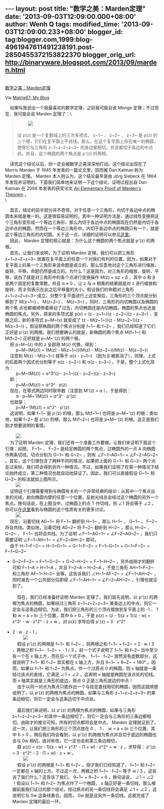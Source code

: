 --- layout: post title: "数学之美：Marden定理" date:
'2013-09-03T12:09:00.000+08:00' author: Wenh Q tags: modified\_time:
'2013-09-03T12:09:00.233+08:00' blogger\_id:
tag:blogger.com,1999:blog-4961947611491238191.post-2850455372153822370
blogger\_orig\_url: http://binaryware.blogspot.com/2013/09/marden.html
---

[\
数学之美：Marden定理](http://www.matrix67.com/blog/archives/5480)

Via [Matrix67: My Blog](http://www.matrix67.com/blog)

    如果叫我说出一个我最喜欢的数学定理，之前我可能会说 Monge
定理；不过现在，我可能会说 Marden 定理了：\

>          ![](http://www.matrix67.com/blogimage_2013/201308311.png)\
>  \
>  设 p(z) 是一个复数域上的三次多项式， z~1~ 、 z~2~ 、 z~3~ 是 p(z)
> 的三个根，它们在复平面上不共线。那么，在这个复平面上存在唯一的椭圆，使得它与三角形
> z~1~z~2~z~3~
> 的各边都相切，并且都切于各边的中点处。并且，这个椭圆的两个焦点是 p'(z)
> 的两根。

    读完这个结论以后，你一定会被数学之美深深地打动。这个结论出现在了
Morris Marden 于 1945 年发表的一篇论文里，因而被 Dan Kalman 称为 Marden
定理。 Marden 本人则认为，这个结论最早是由 Jörg Siebeck 在 1864
年发现并证明的。下面我们简单地来证明一下这个结论，证明过程出自 Dan
Kalman 在 2008 年发表的获奖论文 [An Elementary Proof of Marden's
Theorem](http://www.maa.org/sites/default/files/pdf/upload_library/22/Ford/Kalman.pdf)
。\
\

    其实，结论的前半部分并不奇怪，对于任意一个三角形，内切于各边中点的椭圆本来就是唯一的。这是很容易证明的，其中一种证明方法是，通过线性变换把这个三角形变形成一个等边三角形，那么内切于各边中点的椭圆现在仍然是内切于各边中点的椭圆，然而在一个等边三角形中，内切于各边中点的椭圆只有一个，就是这个等边三角形的内切圆。关于这一点，详细的证明可以参见[这里](http://www.maa.org/external_archive/joma/Volume8/Kalman/MaxEllipse.html)。\
    因此， Marden 定理的核心就是：为什么这个椭圆的两个焦点就是 p'(z)
的两根。\
    首先，让我们来说明，为了证明 Marden 定理，我们可以把三角形
z~1~z~2~z~3~
放置在复平面上的任意一个对我们有利的位置。因为，如果对于复平面上的某一个三角形来说命题是成立的，那么任意地对这个三角形进行缩放、旋转、平移，命题仍然是成立的。为什么？这是因为，对三角形的缩放、旋转、平移，说白了就是对三角形中的各个点进行变换操作
M(z) = αz + β ，其中 α 和 β 是两个固定的复数常数，并且 α ≠ 0 。让 z 与 α
相乘的结果就是对 z 进行缩放和旋转，而 β
则表示在此之后平移量的大小。假设我们的命题对三角形 z~1~z~2~z~3~
成立，对整个复平面进行上述变换后，三角形的三个顶点就分别移到了 M(z~1~)
、 M(z~2~) 、 M(z~3~) 。同时，三角形的内切椭圆以及椭圆的两个焦
点也都被顺带着移动了过去，内切椭圆还是内切椭圆，椭圆的焦点也还是椭圆的焦点。另外，原来的多项式是
p(x) = (z - z~1~)(z - z~2~)(z - z~3~) ，变换之后，新的多项式 p~M~(x)
就变成了 (z - M(z~1~))(z - M(z~2~))(z - M(z~3~))
。假设原椭圆的两个焦点分别是 f~1~ 和 f~2~ ，我们已经知道了它们正好是
p'(z) 的两根。我们想要确认的就是，新椭圆的两个焦点 M(f~1~) 和 M(f~2~)
正好就是 p~M~'(z) 的两个根。\
    把 p~M~(z) 中的 z 全部用 M(z) 代换，得到：\
         p~M~(M(z)) = (M(z) - M(z~1~))(M(z) - M(z~2~))(M(z) - M(z~3~))\
    注意到 M(z) - M(z~1~) 就等于 α(z - z~1~) （因为 β
被抵消了），同理，上式的后面两个因式也分别等于 α(z - z~2~) 和 α(z -
z~3~) 。于是，整个上式化简为：\
         p~M~(M(z)) = α^3^(z - z~1~)(z - z~2~)(z - z~3~)\
    即：\
         p~M~(M(z)) = α^3^ · p(z)\
    现在，在等式两边同时取导数（注意到 M'(z) = α ），于是得到：\
         α · p~M~'(M(z)) = α^3^ · p'(z)\
    也就是：\
         p~M~'(M(z)) = α^2^ · p'(z)\
    这说明，如果 f~1~ 是 p'(z) 的根，那么 M(f~1~) 也将是 p~M~'(z)
的根；类似地，如果 f~2~ 是 p'(z) 的根，那么 M(f~2~) 也将是 p~M~'(z)
的根。这正是我们刚才想要说明的事情。\
\
         ![](http://www.matrix67.com/blogimage_2013/201308312.png)\
    为了证明 Marden
定理，我们还有一个准备工作要做。让我们来证明下面这个引理：如图， F~1~ 、
F~2~ 是给定椭圆的两个焦点，过椭圆外的一点 A 向椭圆作两条切线，切点分别为
G~1~ 和 G~2~ ，则有 ∠F~1~AG~1~ = ∠F~2~AG~2~
。其实，这个引理包含了两种不同的情况，如果把上面的 G~1~ 和 G~2~
两个点反过来标，我们将会得到另外一种情况。不过，如果我们证明了在第一种情况下结论始终成立，第二种情况也就自动地获证了。因此，我们可以直接假设
G~1~ 和 G~2~ 的标法就如上图所示。\
         ![](http://www.matrix67.com/blogimage_2013/201308313.png)\
    证明这个引理需要用到与椭圆有关的一个非常经典的结论：从其中一个焦点出发的光线，射向椭圆内壁的任意一个位置，反射光线总会经过这个椭圆的另外一个焦点。换句话说，在上图当中，过椭圆上的点
T 作切线，则 ∠1 将会等于 ∠2
。你可以在[这里](http://www.matrix67.com/blog/archives/470)看到与椭圆的这个性质有关的更多讨论。\
         ![](http://www.matrix67.com/blogimage_2013/201308314.png)\
    现在，沿着切线 AG~1~ 将 F~1~ 翻折到 H~1~ ，那么 H~1~ 、 G~1~ 、 F~2~
将会共线。类似地，沿着切线 AG~2~ 将 F~2~ 翻折到 H~2~ ，那么 H~2~ 、 G~2~
、 F~1~ 也将会共线。为了证明 ∠F~1~AG~1~ = ∠F~2~AG~2~ ，我们只需要证明
∠F~1~AH~1~ = ∠F~2~AH~2~ 即可。\
    由于 H~1~F~2~ = H~1~G~1~ + G~1~F~2~ = F~1~G~1~ + G~1~F~2~ = F~1~G~2~
+ G~2~F~2~ = F~1~G~2~ + G~2~H~2~ = F~1~H~2~ ，另外由刚才的翻折可知 F~1~A
= H~1~A ，并且 F~2~A = H~2~A ，于是三角形 AH~1~F~2~ 和三角形 AF~1~H~2~
全等。这告诉我们 ∠H~1~AF~2~ = ∠F~1~AH~2~ ，同时减去一个公共部分后即得
∠F~1~AH~1~ = ∠F~2~AH~2~ ，引理也就证到了。\
\
    现在，我们已经准备好证明 Marden 定理了。我们首先说明，以 p'(z)
的两根为焦点的椭圆，如果经过三角形 z~1~z~2~z~3~
某条边上的中点，则它一定会与这条边相切。为此，我们把三角形的三个顶点摆放到复平面上的
-1 、 1 和 w = a + bi 三个位置，其中 b \> 0 ，于是 p(z) = (z - 1)(z +
1)(z - w) = z^3^ - w · z^2^ - z + w 。对 p(z) 求导后得 p'(z) = 3 · z^2^
- 2 · w · z - 1 。\
         ![](http://www.matrix67.com/blogimage_2013/201308315.png)\
    假设 p'(z) 的两根是 f~1~ 和 f~2~ ，则两根之和 f~1~ + f~2~ = 2 · w /
3 ，两根之积 f~1~ · f~2~ = - 1 / 3 。前一个式子说明了 f~1~ 和 f~2~
当中至少有一个在 x 轴上方，而在后一个式子中， f~1~ · f~2~
居然没有虚数部分，这就说明了 f~1~ 和 f~2~ 其实都在 x 轴上方，并且 θ~1~ +
θ~2~ = 180° 。因而，如果以 f~1~ 和 f~2~ 为焦点，作一个过原点 0
的椭圆，则 x 轴就是一条经过该点的直线，它满足 ∠1 = ∠2 ，这表明 x
轴就是椭圆在该点处的切线。而 x 轴其实就是三角形的底边，原点 0
正是三角形底边的中点！\
    由于以同一对点为焦点只能作出一个与给定直线相切的椭圆，因而这就顺便说明了，以
p'(z) 的两根为焦点的椭圆，如果与三角形 z~1~z~2~z~3~
的某条边相切，则它一定会与这条边切于中点处。\
\
    最后我们来说明，以 p'(z) 的两根为焦点的椭圆，如果与三角形
z~1~z~2~z~3~
的其中一条边相切了，则它一定会与三角形的三条边都相切。由刚才的推论可知，所有的切点都将会是中点，
Marden 定理就证到了。这一次，让我们把三角形的三个顶点放在 0 、 1 、 w =
a + bi 三个位置，其中 b \> 0 。稍后我们将会看到，以 p'(z)
的两根为焦点并且切于底边的椭圆也会与 0w
相切。由对称性，它一定也会和第三条边相切。\
    取 p(z) = z(z - 1)(z - w) = z^3^ - (1 + w) · z^2^ + w · z 。求导得：
p'(z) = 3 · z^2^ - 2 · (1 + w) · z + w 。\
         ![](http://www.matrix67.com/blogimage_2013/201308316.png)\
    假设 p'(z) 的两根是 f~1~ 和 f~2~ 。刚才我们已经知道了， f~1~ 和 f~2~
一定都在 x 轴的上方。不过这一次，两根之积 f~1~ · f~2~ 等于 w / 3
。这告诉了我们什么？这告诉了我们， θ~1~ + θ~2~ = θ ，换句话说， ∠1 = ∠2
！假设以 f~1~ 和 f~2~ 为焦点作了一个椭圆， x
轴正好是一条切线，那么根据前面我们证过的那个结论，经过原点的另一条切线将会满足
∠1 = ∠2 ，这说明它与 0w 这条线重合。因而， 0w
就是这另外一条切线。这就完成了 Marden 定理的最后一环。
